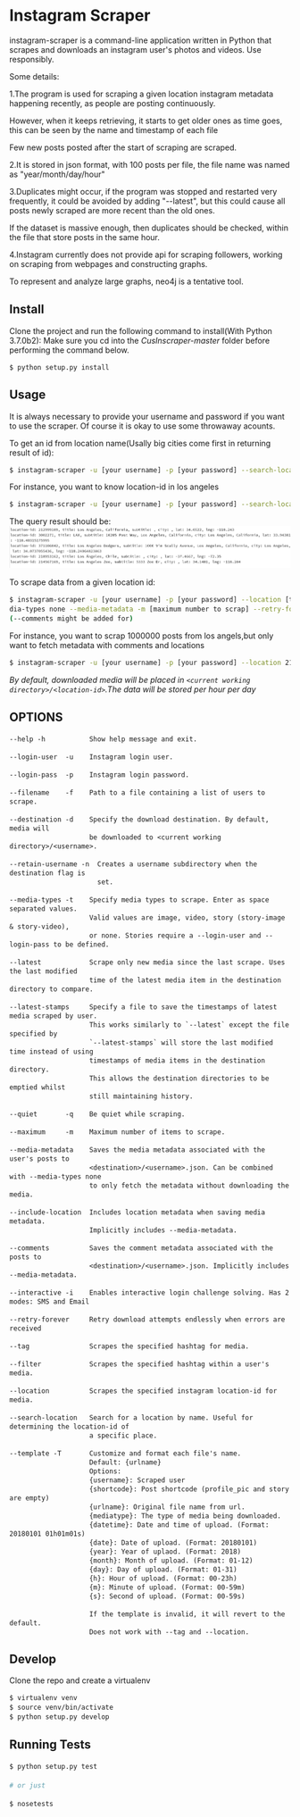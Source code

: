 

Instagram Scraper
=================

instagram-scraper is a command-line application written in Python that scrapes and downloads an instagram user's photos and videos. Use responsibly.

Some details:

1.The program is used for scraping a given location instagram metadata happening recently, as people are posting continuously.
  
However, when it keeps retrieving, it starts to get older ones as time goes, this can be seen by the name and timestamp of each file
  
Few new posts posted after the start of scraping are scraped.

2.It is stored in json format, with 100 posts per file, the file name was named as "year/month/day/hour"

3.Duplicates might occur, if the program was stopped and restarted very frequently, it could be avoided by adding "--latest", but this could cause all posts newly scraped are more recent than the old ones.

If the dataset is massive enough, then duplicates should be checked, within the file that store posts in the same hour.

4.Instagram currently does not provide api for scraping followers, working on scraping from webpages and constructing graphs.

To represent and analyze large graphs, neo4j is a tentative tool.


Install
-------

Clone the project and run the following command to install(With Python 3.7.0b2):
Make sure you cd into the *CusInscraper-master* folder before performing the command below.
```
$ python setup.py install
```


Usage
-----
It is always necessary to provide your username and password if you want to use the scraper.
Of course it is okay to use some throwaway acounts.

To get an id from location name(Usally big cities come first in returning result of id):
```bash
$ instagram-scraper -u [your username] -p [your password] --search-location [location name]
```
For instance, you want to know location-id in los angeles 
```bash
$ instagram-scraper -u [your username] -p [your password] --search-location los angeles        
```
The query result should be:
![los angeles search location](Search_location.png)

To scrape data from a given location id:
```bash
$ instagram-scraper -u [your username] -p [your password] --location [target location id] --me
dia-types none --media-metadata -m [maximum number to scrap] --retry-forver
(--comments might be added for)             
```
For instance, you want to scrap 1000000 posts from los angels,but only want to fetch metadata with comments and locations
```bash
$ instagram-scraper -u [your username] -p [your password] --location 212999109 --media-types none --comments --include-location -m 1000000 --retry-forever        
```

*By default, downloaded media will be placed in `<current working directory>/<location-id>`.The data will be stored per hour per day*

OPTIONS
-------

```
--help -h           Show help message and exit.

--login-user  -u    Instagram login user.

--login-pass  -p    Instagram login password.

--filename    -f    Path to a file containing a list of users to scrape.

--destination -d    Specify the download destination. By default, media will 
                    be downloaded to <current working directory>/<username>.

--retain-username -n  Creates a username subdirectory when the destination flag is
                      set.

--media-types -t    Specify media types to scrape. Enter as space separated values. 
                    Valid values are image, video, story (story-image & story-video),
                    or none. Stories require a --login-user and --login-pass to be defined.

--latest            Scrape only new media since the last scrape. Uses the last modified
                    time of the latest media item in the destination directory to compare.

--latest-stamps     Specify a file to save the timestamps of latest media scraped by user.
                    This works similarly to `--latest` except the file specified by
                    `--latest-stamps` will store the last modified time instead of using 
                    timestamps of media items in the destination directory. 
                    This allows the destination directories to be emptied whilst 
                    still maintaining history.

--quiet       -q    Be quiet while scraping.

--maximum     -m    Maximum number of items to scrape.

--media-metadata    Saves the media metadata associated with the user's posts to 
                    <destination>/<username>.json. Can be combined with --media-types none
                    to only fetch the metadata without downloading the media.

--include-location  Includes location metadata when saving media metadata. 
                    Implicitly includes --media-metadata.

--comments          Saves the comment metadata associated with the posts to 
                    <destination>/<username>.json. Implicitly includes --media-metadata.
                    
--interactive -i    Enables interactive login challenge solving. Has 2 modes: SMS and Email

--retry-forever     Retry download attempts endlessly when errors are received

--tag               Scrapes the specified hashtag for media.

--filter            Scrapes the specified hashtag within a user's media.

--location          Scrapes the specified instagram location-id for media.

--search-location   Search for a location by name. Useful for determining the location-id of 
                    a specific place.
                    
--template -T       Customize and format each file's name.
                    Default: {urlname}
                    Options:
                    {username}: Scraped user
                    {shortcode}: Post shortcode (profile_pic and story are empty)
                    {urlname}: Original file name from url.
                    {mediatype}: The type of media being downloaded.
                    {datetime}: Date and time of upload. (Format: 20180101 01h01m01s)
                    {date}: Date of upload. (Format: 20180101)
                    {year}: Year of uplaod. (Format: 2018)
                    {month}: Month of upload. (Format: 01-12)
                    {day}: Day of upload. (Format: 01-31)
                    {h}: Hour of upload. (Format: 00-23h)
                    {m}: Minute of upload. (Format: 00-59m)
                    {s}: Second of upload. (Format: 00-59s)
                    
                    If the template is invalid, it will revert to the default.
                    Does not work with --tag and --location.
```

Develop
-------

Clone the repo and create a virtualenv 
```bash
$ virtualenv venv
$ source venv/bin/activate
$ python setup.py develop
```

Running Tests
-------------

```bash
$ python setup.py test

# or just 

$ nosetests
```

